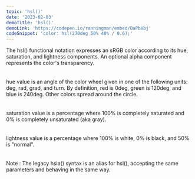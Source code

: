 ```yaml
---
topic: 'hsl()'
date: '2023-02-03'
demoTitle: 'hsl()'
demoLink: 'https://codepen.io/ranningman/embed/BaPbVbj'
codeSnippet: 'color: hsl(270deg 50% 40% / 0.6);'
---
```

The hsl() functional notation expresses an sRGB color according to its hue, saturation, and lightness components. An optional alpha component represents the color's transparency.  
<br />  
hue value is an angle of the color wheel given in one of the following units: deg, rad, grad, and turn. By definition, red is 0deg, green is 120deg, and blue is 240deg. Other colors spread around the circle.  
<br />  
saturation value is a percentage where 100% is completely saturated and 0% is completely unsaturated (aka gray).  
<br />  
lightness value is a percentage where 100% is white, 0% is black, and 50% is "normal".  
<br />  
Note : The legacy hsla() syntax is an alias for hsl(), accepting the same parameters and behaving in the same way.